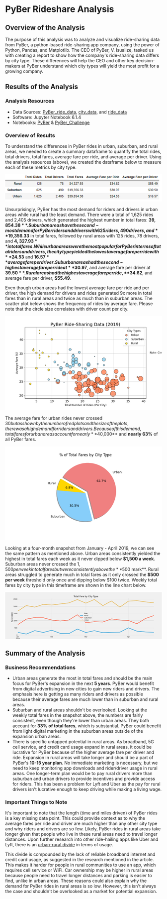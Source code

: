 # PyBer Rideshare Analysis

## Overview of the Analysis

The purpose of this analysis was to analyze and visualize ride-sharing data from PyBer, a python-based ride-sharing app company, using the power of Python, Pandas, and Matplotlib. The CEO of PyBer, V. Isualize, tasked us with creating a report to show how the company's ride-sharing data differs by city type. These differences will help the CEO and other key decision-makers at PyBer understand which city types will yield the most profit for a growing company.

## Results of the Analysis

### Analysis Resources
* Data Sources: [PyBer_ride_data](https://github.com/dwwatson1/PyBer_Analysis/blob/main/Resources/PyBer_ride_data.csv), [city_data](https://github.com/dwwatson1/PyBer_Analysis/blob/main/Resources/city_data.csv), and [ride_data](https://github.com/dwwatson1/PyBer_Analysis/blob/main/Resources/ride_data.csv)
* Software: Jupyter Notebook 6.1.4 
* Notebooks: [PyBer](https://github.com/dwwatson1/PyBer_Analysis/blob/main/PyBer.ipynb) & [PyBer_Challenge](https://github.com/dwwatson1/PyBer_Analysis/blob/main/PyBer_Challenge.ipynb)
 
### Overview of Results 

To understand the differences in PyBer rides in urban, suburban, and rural areas, we needed to create a summary dataframe to quantify the total rides, total drivers, total fares, average fare per ride, and average per driver. Using the analysis resources (above), we created the dataframe below to measure each of these metrics by city type. 

![PyBer_Overview](https://github.com/dwwatson1/PyBer_Analysis/blob/main/analysis/PyBer_Overview.PNG)

Unsurprisingly, PyBer has the most demand for riders and drivers in urban areas while rural had the least demand. There were a total of 1,625 rides and 2,405 drivers, which generated the highest number in total fares: **$39,854.38**. Suburban areas have the second-most demand for PyBer riders and drivers with 625 riders, 490 drivers, and **$19,356.33** in total fares, followed by rural areas with 125 rides, 78 drivers, and **$4,327.93** in total fares. While urban areas were the most popular for PyBer in terms of total riders and drivers, the city type yielded the lowest average fare per ride with **$24.53** and **$16.57** average fare per driver. Suburban areas had the second-highest average fare per ride at **$30.97**, and average fare per driver at **$39.50**. Rural areas had the highest average fare per ride, **$34.62**, and average fare per driver, **$55.49**.

Even though urban areas had the lowest average fare per ride and per driver, the high demand for drivers and rides generated 9x more in total fares than in rural areas and twice as much than in suburban areas. The scatter plot below shows the frequency of rides by average fare. Please note that the circle size correlates with driver count per city.

![Fig.1](https://github.com/dwwatson1/PyBer_Analysis/blob/main/analysis/Fig1.png)

The average fare for urban rides never crossed $30 but as shown by the number of red plots and the size of the plots, there was a high demand for riders and drivers. Because of this demand, total fares for urban areas account for nearly **$40,000** and **nearly 63%** of all PyBer fares.

![Fig.5](https://github.com/dwwatson1/PyBer_Analysis/blob/main/analysis/Fig5.png)

Looking at a four-month snapshot from January - April 2019, we can see the same pattern as mentioned above. Urban areas consistently yielded the highest in total fares each week as it never dipped below **$1,500 a week**. Suburban areas never crossed the $1,500 per week in total fares but were consistently above the **$500 mark**. Rural areas struggled to generate much in total fares as it only crossed the **$500 per week** threshold only once and dipping below $100 twice. Weekly total fares by city type in this timeframe are shown in the line chart below.

![PyBer_fare_summary](https://github.com/dwwatson1/PyBer_Analysis/blob/main/analysis/PyBer_fare_summary.png)

## Summary of the Analysis

### Business Recommendations

-  Urban areas generate the most in total fares and should be the main focus for PyBer's expansion in the next **5 years**. PyBer would benefit from digital advertising in new cities to gain new riders and drivers. The emphasis here is getting as many riders and drivers as possible because their average fares are much lower than in suburban and rural areas.
-  Suburban and rural areas shouldn't be overlooked. Looking at the weekly total fares in the snapshot above, the numbers are fairly consistent, even though they're lower than urban areas. They both account for **33% of total fares**, which is substantial. PyBer could benefit from light digital marketing in the suburban areas outside of the expansion urban areas.
-  There is specific untapped potential in rural areas. As broadband, 5G cell service, and credit card usage expand in rural areas, it could be lucrative for PyBer because of the higher average fare per driver and ride. Expansion in rural areas will take longer and should be a part of PyBer's **10-15 year plan**. No immediate marketing is necessary, but we need to keep monitoring app downloads and rider/driver usage in rural areas. One longer-term plan would be to pay rural drivers more than suburban and urban drivers to provide incentives and provide access for riders. This has been a problem for Lyft and Uber as the pay for rural drivers isn't lucrative enough to keep driving while making a living wage.

### Important Things to Note
  
It's important to note that the length (time and miles driven) of PyBer rides is a key missing data point. This could provide context as to why the average fares per ride and driver are much higher than any other city type and why riders and drivers are so few. Likely, PyBer rides in rural areas take longer given that people who live in these rural areas need to travel longer distances. Upon further research into other ride-hailing apps like Uber and Lyft, there is an [urban-rural divide](https://www.vox.com/the-goods/2019/1/11/18179036/uber-lyft-rural-areas-subscription-model) in terms of usage. 

This divide is compounded by the lack of reliable broadband internet and credit card usage, as suggested in the research mentioned in the article. This makes it harder for people in rural communities to use an app, which requires cell service or WiFi. Car ownership may be higher in rural areas because people need to travel longer distances and parking is easier to find, unlike in urban areas. These reasons could also explain why the demand for PyBer rides in rural areas is so low. However, this isn't always the case and shouldn't be overlooked as a market for potential expansion. 
